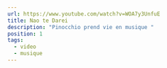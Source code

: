 ```yaml
---
url: https://www.youtube.com/watch?v=WOA7y3UnfuE
title: Nao te Darei
description: "Pinocchio prend vie en musique "
position: 1
tags:
  - video
  - musique
---
```

